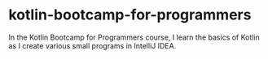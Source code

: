 # kotlin-bootcamp-for-programmers
In the Kotlin Bootcamp for Programmers course, I learn the basics of Kotlin as I create various small programs in IntelliJ IDEA.
